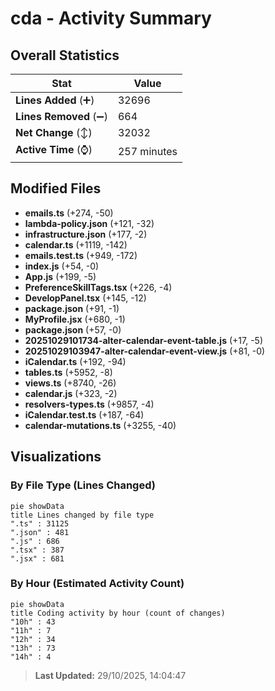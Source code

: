 # cda - Activity Summary 

## Overall Statistics

| Stat                   | Value                                                             |
| ---------------------- | ----------------------------------------------------------------- |
| **Lines Added** (➕)   | 32696                                          |
| **Lines Removed** (➖) | 664                                        |
| **Net Change** (↕)    | 32032                |
| **Active Time** (⌚)   | 257 minutes |


## Modified Files
- **emails.ts** (+274, -50)
- **lambda-policy.json** (+121, -32)
- **infrastructure.json** (+177, -2)
- **calendar.ts** (+1119, -142)
- **emails.test.ts** (+949, -172)
- **index.js** (+54, -0)
- **App.js** (+199, -5)
- **PreferenceSkillTags.tsx** (+226, -4)
- **DevelopPanel.tsx** (+145, -12)
- **package.json** (+91, -1)
- **MyProfile.jsx** (+680, -1)
- **package.json** (+57, -0)
- **20251029101734-alter-calendar-event-table.js** (+17, -5)
- **20251029103947-alter-calendar-event-view.js** (+81, -0)
- **iCalendar.ts** (+192, -94)
- **tables.ts** (+5952, -8)
- **views.ts** (+8740, -26)
- **calendar.js** (+323, -2)
- **resolvers-types.ts** (+9857, -4)
- **iCalendar.test.ts** (+187, -64)
- **calendar-mutations.ts** (+3255, -40)

## Visualizations

### By File Type (Lines Changed)

```mermaid
pie showData
title Lines changed by file type
".ts" : 31125
".json" : 481
".js" : 686
".tsx" : 387
".jsx" : 681
```

### By Hour (Estimated Activity Count)

```mermaid
pie showData
title Coding activity by hour (count of changes)
"10h" : 43
"11h" : 7
"12h" : 34
"13h" : 73
"14h" : 4
```


> **Last Updated:** 29/10/2025, 14:04:47